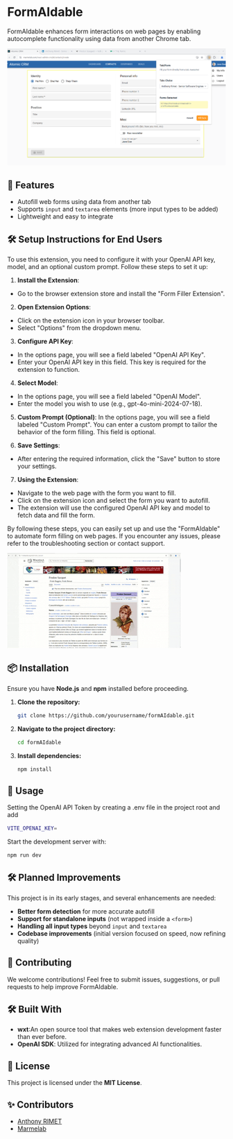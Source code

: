 # FormAIdable

FormAIdable enhances form interactions on web pages by enabling autocomplete functionality using data from another Chrome tab.

![formAidable](image.png)

## 🚀 Features

-   Autofill web forms using data from another tab
-   Supports `input` and `textarea` elements (more input types to be added)
-   Lightweight and easy to integrate

## 🛠️ Setup Instructions for End Users
To use this extension, you need to configure it with your OpenAI API key, model, and an optional custom prompt. Follow these steps to set it up:

1. **Install the Extension**:
- Go to the browser extension store and install the "Form Filler Extension".

2. **Open Extension Options**:
- Click on the extension icon in your browser toolbar.
- Select "Options" from the dropdown menu.

3. **Configure API Key**:
- In the options page, you will see a field labeled "OpenAI API Key".
- Enter your OpenAI API key in this field. This key is required for the extension to function.

4. **Select Model**:
- In the options page, you will see a field labeled "OpenAI Model".
- Enter the model you wish to use (e.g., gpt-4o-mini-2024-07-18).

5. **Custom Prompt (Optional)**:
In the options page, you will see a field labeled "Custom Prompt".
You can enter a custom prompt to tailor the behavior of the form filling. This field is optional.

6. **Save Settings**:
- After entering the required information, click the "Save" button to store your settings.

7. **Using the Extension**:
- Navigate to the web page with the form you want to fill.
- Click on the extension icon and select the form you want to autofill.
- The extension will use the configured OpenAI API key and model to fetch data and fill the form.

By following these steps, you can easily set up and use the "FormAIdable" to automate form filling on web pages. If you encounter any issues, please refer to the troubleshooting section or contact support.


![live example](demo-extension.gif)

## 📦 Installation 

Ensure you have **Node.js** and **npm** installed before proceeding.

1. **Clone the repository:**
    ```sh
    git clone https://github.com/yourusername/formAIdable.git
    ```
2. **Navigate to the project directory:**
    ```sh
    cd formAIdable
    ```
3. **Install dependencies:**
    ```sh
    npm install
    ```

## 🚀 Usage

Setting the OpenAI API Token by creating a .env file in the project root and add

```sh
VITE_OPENAI_KEY=
```

Start the development server with:

```sh
npm run dev
```



## 🛠️ Planned Improvements

This project is in its early stages, and several enhancements are needed:

-   **Better form detection** for more accurate autofill
-   **Support for standalone inputs** (not wrapped inside a `<form>`)
-   **Handling all input types** beyond `input` and `textarea`
-   **Codebase improvements** (initial version focused on speed, now refining quality)

## 🤝 Contributing

We welcome contributions! Feel free to submit issues, suggestions, or pull requests to help improve FormAIdable.

## 🛠️ Built With

-   **wxt**:An open source tool that makes web extension development faster than ever before.
-   **OpenAI SDK**: Utilized for integrating advanced AI functionalities.

## 📜 License

This project is licensed under the **MIT License**.

## ✨ Contributors

-   [Anthony RIMET](https://www.linkedin.com/in/anthonyrimet/)
-   [Marmelab](https://marmelab.com/)
